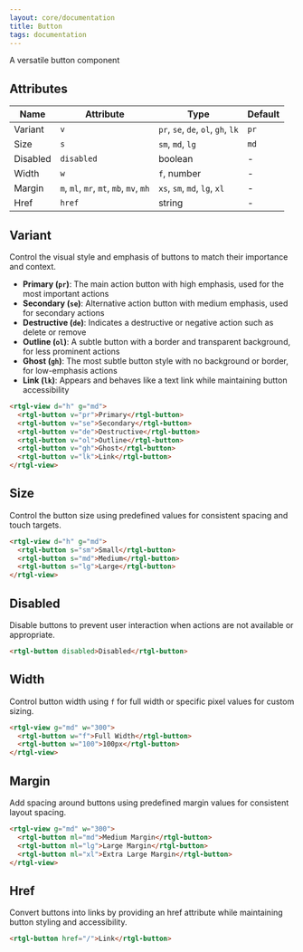 ```yaml
---
layout: core/documentation
title: Button
tags: documentation
---
```


A versatile button component

## Attributes
| Name | Attribute | Type | Default |
|-----------|------|---------|---------|
| Variant | `v` | `pr`, `se`, `de`, `ol`, `gh`, `lk` | `pr` |
| Size | `s` | `sm`, `md`, `lg` | `md` |
| Disabled | `disabled` | boolean | - |
| Width | `w` | `f`, number | - |
| Margin | `m`, `ml`, `mr`, `mt`, `mb`, `mv`, `mh` | `xs`, `sm`, `md`, `lg`, `xl` | - |
| Href | `href` | string | - |

## Variant

Control the visual style and emphasis of buttons to match their importance and context.

- **Primary (`pr`)**: The main action button with high emphasis, used for the most important actions
- **Secondary (`se`)**: Alternative action button with medium emphasis, used for secondary actions
- **Destructive (`de`)**: Indicates a destructive or negative action such as delete or remove
- **Outline (`ol`)**: A subtle button with a border and transparent background, for less prominent actions
- **Ghost (`gh`)**: The most subtle button style with no background or border, for low-emphasis actions
- **Link (`lk`)**: Appears and behaves like a text link while maintaining button accessibility


```html codePreview
<rtgl-view d="h" g="md">
  <rtgl-button v="pr">Primary</rtgl-button>
  <rtgl-button v="se">Secondary</rtgl-button>
  <rtgl-button v="de">Destructive</rtgl-button>
  <rtgl-button v="ol">Outline</rtgl-button>
  <rtgl-button v="gh">Ghost</rtgl-button>
  <rtgl-button v="lk">Link</rtgl-button>
</rtgl-view>
```

## Size

Control the button size using predefined values for consistent spacing and touch targets.

```html codePreview
<rtgl-view d="h" g="md">
  <rtgl-button s="sm">Small</rtgl-button>
  <rtgl-button s="md">Medium</rtgl-button>
  <rtgl-button s="lg">Large</rtgl-button>
</rtgl-view>
```

## Disabled

Disable buttons to prevent user interaction when actions are not available or appropriate.

```html codePreview
<rtgl-button disabled>Disabled</rtgl-button>
```

## Width

Control button width using `f` for full width or specific pixel values for custom sizing.

```html codePreview
<rtgl-view g="md" w="300">
  <rtgl-button w="f">Full Width</rtgl-button>
  <rtgl-button w="100">100px</rtgl-button>
</rtgl-view>
```

## Margin

Add spacing around buttons using predefined margin values for consistent layout spacing.

```html codePreview
<rtgl-view g="md" w="300">
  <rtgl-button ml="md">Medium Margin</rtgl-button>
  <rtgl-button ml="lg">Large Margin</rtgl-button>
  <rtgl-button ml="xl">Extra Large Margin</rtgl-button>
</rtgl-view>
```

## Href

Convert buttons into links by providing an href attribute while maintaining button styling and accessibility.

```html codePreview
<rtgl-button href="/">Link</rtgl-button>

```

